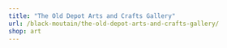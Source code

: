 ```yaml
---
title: "The Old Depot Arts and Crafts Gallery"
url: /black-moutain/the-old-depot-arts-and-crafts-gallery/
shop: art
---
```

